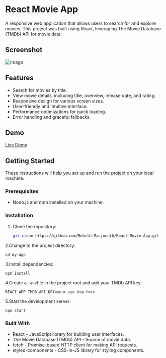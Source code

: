 # React Movie App

A responsive web application that allows users to search for and explore movies. This project was built using React, leveraging The Movie Database (TMDb) API for movie data.

## Screenshot

![image](https://github.com/user-attachments/assets/7e1d7bf5-e261-479f-9f4a-0eb20a9f2402)

## Features

- Search for movies by title.
- View movie details, including title, overview, release date, and rating.
- Responsive design for various screen sizes.
- User-friendly and intuitive interface.
- Performance optimizations for quick loading.
- Error handling and graceful fallbacks.

## Demo

[Live Demo](https://movie-app-rohith.netlify.app/)

## Getting Started

These instructions will help you set up and run the project on your local machine.

### Prerequisites

- Node.js and npm installed on your machine.

### Installation

1. Clone the repository:

   ```bash
   git clone https://github.com/Rohith-Manjunath/React-Movie-App.git 

2.Change to the project directory:

    cd my-app

3.Install dependencies:

    npm install

4.Create a `.env`file in the project root and add your TMDb API key:

    REACT_APP_TMDB_API_KEY=your-api-key-here

5.Start the development server:

    npm start

### Built With

- React - JavaScript library for building user interfaces.
- The Movie Database (TMDb) API - Source of movie data.
- fetch - Promise-based HTTP client for making API requests.
- styled-components - CSS-in-JS library for styling components.
